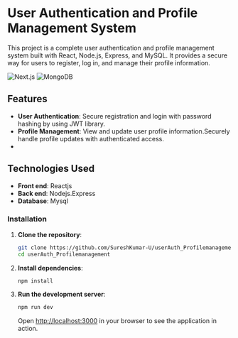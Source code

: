 # User Authentication and Profile Management System
This project is a complete user authentication and profile management system built with React, Node.js, Express, and MySQL. It provides a secure way for users to register, log in, and manage their profile information.


![Next.js](https://img.shields.io/badge/React.js-v18.3.1-blue.svg)
![MongoDB](https://img.shields.io/badge/Mysql-v8.0.39-green.svg)

## Features
- **User Authentication**: Secure registration and login with password hashing by using JWT library.
- **Profile Management**: View and update user profile information.Securely handle profile updates with authenticated access.
- 
## Technologies Used
-  **Front end**: Reactjs
-  **Back end**: Nodejs.Express
-  **Database**: Mysql

### Installation

1. **Clone the repository**:

    ```bash
    git clone https://github.com/SureshKumar-U/userAuth_Profilemanagement.git
    cd userAuth_Profilemanagement
    ```

2. **Install dependencies**:

    ```bash
    npm install
    ```


3. **Run the development server**:

    ```bash
    npm run dev
    ```

    Open [http://localhost:3000](http://localhost:3000) in your browser to see the application in action.



